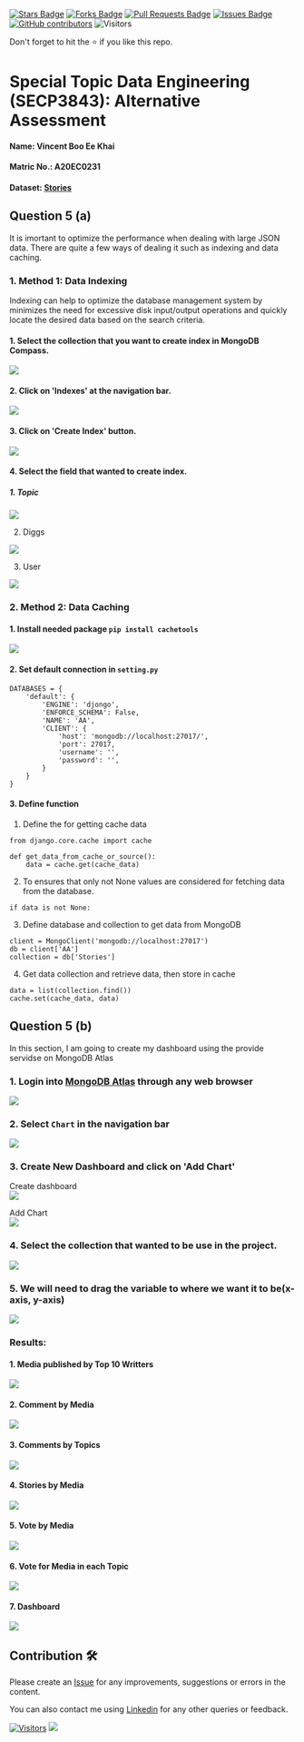 <a href="https://github.com/drshahizan/SECP3843/stargazers"><img src="https://img.shields.io/github/stars/drshahizan/SECP3843" alt="Stars Badge"/></a>
<a href="https://github.com/drshahizan/SECP3843/network/members"><img src="https://img.shields.io/github/forks/drshahizan/SECP3843" alt="Forks Badge"/></a>
<a href="https://github.com/drshahizan/SECP3843/pulls"><img src="https://img.shields.io/github/issues-pr/drshahizan/SECP3843" alt="Pull Requests Badge"/></a>
<a href="https://github.com/drshahizan/SECP3843/issues"><img src="https://img.shields.io/github/issues/drshahizan/SECP3843" alt="Issues Badge"/></a>
<a href="https://github.com/drshahizan/SECP3843/graphs/contributors"><img alt="GitHub contributors" src="https://img.shields.io/github/contributors/drshahizan/SECP3843?color=2b9348"></a>
![Visitors](https://api.visitorbadge.io/api/visitors?path=https%3A%2F%2Fgithub.com%2Fdrshahizan%2FSECP3843&labelColor=%23d9e3f0&countColor=%23697689&style=flat)


Don't forget to hit the :star: if you like this repo.

# Special Topic Data Engineering (SECP3843): Alternative Assessment

#### Name: Vincent Boo Ee Khai
#### Matric No.: A20EC0231
#### Dataset: [Stories](https://github.com/drshahizan/dataset/tree/main/mongodb/07-stories)
## Question 5 (a)
It  is imortant to optimize the performance when dealing with large JSON data. There are quite a few ways of dealing it such as indexing and data caching.
### 1. Method 1:  Data Indexing 
Indexing can help to optimize the database management system by minimizes the need for excessive disk input/output operations and quickly locate the desired data based on the search criteria.

#### 1. Select the collection that you want to create index in MongoDB Compass.

<img src="https://github.com/drshahizan/SECP3843/assets/120615951/e8a3ec80-7c71-42b3-891d-b12982c269bb"/>

#### 2. Click on 'Indexes' at the navigation bar.

<img src="https://github.com/drshahizan/SECP3843/assets/120615951/758b5a7a-7d07-4051-8449-ab81e9610e42"/>

#### 3. Click on 'Create Index' button.

<img src="https://github.com/drshahizan/SECP3843/assets/120615951/08a0f8aa-bff6-4055-a6ae-20111308f314"/>

#### 4. Select the field that wanted to create index.

##### 1. Topic
<img src="https://github.com/drshahizan/SECP3843/assets/120615951/20c1a61d-1969-40c0-b5ba-04ebebb9fd92"/>

2. Diggs
<img src="https://github.com/drshahizan/SECP3843/assets/120615951/18be9333-c79f-4065-ab88-259455bff296"/>

3. User
<img src="https://github.com/drshahizan/SECP3843/assets/120615951/181f42a5-dac3-44b6-9780-1bb4c395e0aa"/>

### 2. Method 2: Data Caching

#### 1. Install needed package `pip install cachetools`
<img src="https://github.com/drshahizan/SECP3843/assets/120615951/08f81b8c-d342-4a31-bec2-d2048c15cd75"/>

#### 2. Set default connection in `setting.py`
```
DATABASES = {
    'default': {
        'ENGINE': 'djongo',
        'ENFORCE_SCHEMA': False,
        'NAME': 'AA',
        'CLIENT': {
            'host': 'mongodb://localhost:27017/',
            'port': 27017,
            'username': '',
            'password': '',
        }
    }
}
```
#### 3. Define function 
1. Define the for getting cache data
```
from django.core.cache import cache

def get_data_from_cache_or_source():
    data = cache.get(cache_data)
```
2. To ensures that only not None values are considered for fetching data from the database.
```
if data is not None:
```
3. Define database and collection to get data from MongoDB
```
client = MongoClient('mongodb://localhost:27017')
db = client['AA']
collection = db['Stories']
```
4. Get data collection and retrieve data, then store in cache
```
data = list(collection.find())
cache.set(cache_data, data)
```

## Question 5 (b)
In this section, I am going to create my dashboard using the provide servidse on MongoDB Atlas
### 1. Login into [MongoDB Atlas](https://account.mongodb.com/account/login?nds=true) through any web browser
<img src="https://github.com/drshahizan/SECP3843/assets/120615951/2f8bd64a-a420-493d-8791-97c1cc0a5fb0"/>

### 2. Select `Chart` in the navigation bar
<img src="https://github.com/drshahizan/SECP3843/assets/120615951/2abffb6f-befa-4c77-9a40-8d9c167be5de"/>

### 3. Create New Dashboard and click on 'Add Chart'
Create dashboard\
<img src="https://github.com/drshahizan/SECP3843/assets/120615951/ecece719-b236-4c84-84c5-0a8832479c32"></img>

Add Chart\
<img src="https://github.com/drshahizan/SECP3843/assets/120615951/ff3edd76-3303-40a1-bc67-e0f7b951fa7f"/>

### 4. Select the collection that wanted to be use in the project.
<img src="https://github.com/drshahizan/SECP3843/assets/120615951/458daa91-2e11-4cb5-9ac9-d2318e5c8f65"/>

### 5. We will need to drag the variable to where we want it to be(x-axis, y-axis)
<img src="https://github.com/drshahizan/SECP3843/assets/120615951/14d2bf72-1e2e-4ed8-a8c6-8ce75e401442"/>

### Results:
#### 1. Media published by Top 10 Writters
<img src="https://github.com/drshahizan/SECP3843/assets/120615951/f7f66aba-8e97-475a-95f3-24594ff89627"/>

#### 2. Comment by Media
<img src="https://github.com/drshahizan/SECP3843/assets/120615951/701b1c48-6843-4c83-b1ba-d8a01c779c93"/>

#### 3. Comments by Topics
<img src="https://github.com/drshahizan/SECP3843/assets/120615951/ab2dfe5a-7202-4b41-bb41-24bbefc180c9"/>

#### 4. Stories by Media
<img src="https://github.com/drshahizan/SECP3843/assets/120615951/1f9980ad-f046-4ef9-9d78-9197c43c413d"/>

#### 5. Vote by Media
<img src="https://github.com/drshahizan/SECP3843/assets/120615951/971a505f-3bcc-4cad-9b6e-42db19615564"/>

#### 6. Vote for Media in each Topic
<img src="https://github.com/drshahizan/SECP3843/assets/120615951/5f25cc90-b0f2-4150-8b15-f5cecb114176"/>

#### 7. Dashboard
<img src="https://github.com/drshahizan/SECP3843/assets/120615951/880867f7-a519-49fc-ad20-8ead932dafac"/>





## Contribution 🛠️
Please create an [Issue](https://github.com/drshahizan/special-topic-data-engineering/issues) for any improvements, suggestions or errors in the content.

You can also contact me using [Linkedin](https://www.linkedin.com/in/drshahizan/) for any other queries or feedback.

[![Visitors](https://api.visitorbadge.io/api/visitors?path=https%3A%2F%2Fgithub.com%2Fdrshahizan&labelColor=%23697689&countColor=%23555555&style=plastic)](https://visitorbadge.io/status?path=https%3A%2F%2Fgithub.com%2Fdrshahizan)
![](https://hit.yhype.me/github/profile?user_id=81284918)




